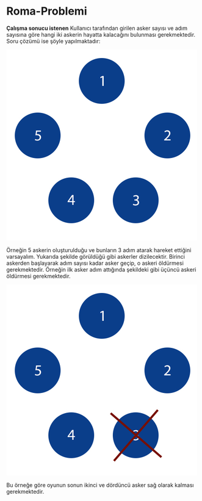 # Roma-Problemi

**Çalışma sonucu istenen**
Kullanıcı tarafından girilen asker sayısı ve adım sayısına göre hangi iki askerin hayatta kalacağını bulunması gerekmektedir. Soru çözümü ise şöyle yapılmaktadır: 

![Askerlerin Dizilişi](https://raw.githubusercontent.com/ertugrulungor/Roma-Problemi/master/Images/dizilis.jpg?token=ADGKCYgME2LG62y1bpuUutiP49vRrM2Rks5YL3SzwA==)

Örneğin 5 askerin oluşturulduğu ve bunların 3 adım atarak hareket ettiğini varsayalım. Yukarıda şekilde görüldüğü gibi askerler dizilecektir. Birinci askerden başlayarak adım sayısı kadar asker geçip, o askeri öldürmesi gerekmektedir. Örneğin ilk asker adım attığında şekildeki gibi üçüncü askeri öldürmesi gerekmektedir.

![İlk Adım](https://raw.githubusercontent.com/ertugrulungor/Roma-Problemi/master/Images/adim1.jpg?token=ADGKCaVkFecngMKpTc0XbdCYmF7pAJ9Sks5YL3TPwA==)

Bu örneğe göre oyunun sonun ikinci ve dördüncü asker sağ olarak kalması gerekmektedir.

